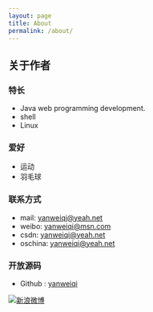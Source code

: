 ```yaml
---
layout: page
title: About
permalink: /about/
---
```


## 关于作者

### 特长

* Java web programming development.
* shell
* Linux

### 爱好

* 运动
* 羽毛球

### 联系方式

* mail: [yanweiqi@yeah.net](yanweiqi@yeah.net)
* weibo: yanweiqi@msn.com	
* csdn: [yanweiqi@yeah.net](http://blog.csdn.net/yyaannwweeiiqqii)
* oschina: [yanweiqi@yeah.net](http://my.oschina.net/u/2958)

### 开放源码

* Github : [yanweiqi](https://github.com/yanweiqi)

[![新浪微博](http://service.t.sina.com.cn/widget/qmd/2028078717/c3e417d3/1.png)](http://weibo.com/u/2028078717?s=6uyXnP)

